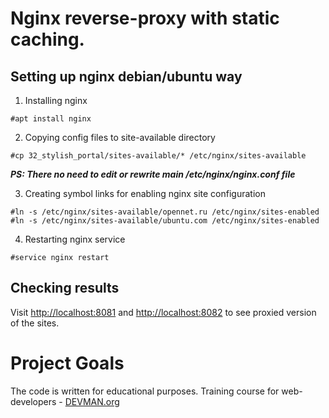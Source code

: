 
# Nginx reverse-proxy with static caching.

## Setting up nginx debian/ubuntu way

1. Installing nginx

```
#apt install nginx
```

2. Copying config files to site-available directory

```
#cp 32_stylish_portal/sites-available/* /etc/nginx/sites-available
```
**_PS: There no need to edit or rewrite main /etc/nginx/nginx.conf file_**

3. Creating symbol links for enabling nginx site configuration

```
#ln -s /etc/nginx/sites-available/opennet.ru /etc/nginx/sites-enabled
#ln -s /etc/nginx/sites-available/ubuntu.com /etc/nginx/sites-enabled
```

4. Restarting nginx service

```
#service nginx restart 
```

## Checking results

Visit [http://localhost:8081](http://localhost:8081) and [http://localhost:8082](http://localhost:8081) to see proxied version of the sites.

# Project Goals

The code is written for educational purposes. Training course for web-developers - [DEVMAN.org](https://devman.org)
